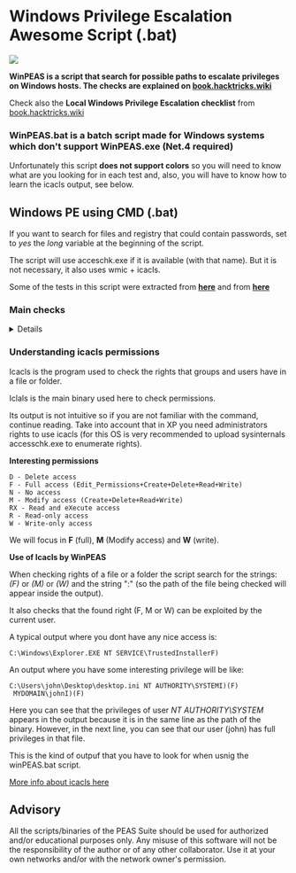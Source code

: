 # Windows Privilege Escalation Awesome Script (.bat)

![](https/github.com/peass-ng/PEASS-ng/raw/master/winPEAS/winPEASexe/images/winpeas.png)

**WinPEAS is a script that search for possible paths to escalate privileges on Windows hosts. The checks are explained on [book.hacktricks.wiki](https/book.hacktricks.wiki/en/windows-hardening/windows-local-privilege-escalation/index.html)**

Check also the **Local Windows Privilege Escalation checklist** from [book.hacktricks.wiki](https/book.hacktricks.wiki/en/windows-hardening/checklist-windows-privilege-escalation.html)

### WinPEAS.bat is a batch script made for Windows systems which don't support WinPEAS.exe (Net.4 required)

Unfortunately this script **does not support colors** so you will need to know what are you looking for in each test and, also, you will have to know how to learn the icacls output, see below.

## Windows PE using CMD (.bat)

If you want to search for files and registry that could contain passwords, set to *yes* the *long* variable at the beginning of the script.

The script will use acceschk.exe if it is available (with that name). But it is not necessary, it also uses wmic + icacls.

Some of the tests in this script were extracted from **[here](https/github.com/enjoiz/Privesc/blob/master/privesc.bat)** and from **[here](https/github.com/codingo/OSCP-2/blob/master/Windows/WinPrivCheck.bat)**


### Main checks

<details>
 <summary>Details</summary>

- [x] Systeminfo --SO version and patches-- (windows suggester)
- [x] Common known exploits (2K, XP, 2K3, 2K8, Vista, 7)
- [x] Audit Settings
- [x] WEF Settings
- [x] LAPS installed?
- [x] LSA protection?
- [x] Credential Guard?
- [x] WDigest?
- [x] Number of cached cred
- [x] UAC Settings
- [x] AV?
- [x] PS Settings
- [x] Mounted disks
- [x] SCCM installed?
- [x] Remote Desktop Credentials Manager?
- [x] WSUS Settings
- [x] Processes list
- [x] Interesting file permissions of binaries being executed
- [x] Interesting file permissions of binaries run at startup
- [x] AlwaysInstallElevated?
- [x] Network info (see below)
- [x] Users info (see below)
- [x] Current user privileges
- [x] Service binary permissions
- [x] Check if permissions to modify any service registy
- [x] Unquoted Service paths
- [x] DLL Hijacking in PATH
- [x] Windows Vault
- [x] DPAPI Master Keys
- [x] AppCmd.exe?
- [x] Check for unattended files
- [x] Check for SAM & SYSTEM backups
- [x] Check for cached GPP Passwords
- [x] Check for McAffe SiteList.xml files
- [x] Check for Cloud credentials
- [x] Search for known registry to have passwords and keys inside (Winlogon...)
- [x] Search for known files to have passwords inside (can take some minutes)
- [x] If *long*, search files with passwords inside
- [x] If *long*, search registry with passwords inside

### More enumeration

- [x] Date & Time
- [x] Env
- [x] Installed Software
- [x] Running Processes
- [x] Current Shares
- [x] Network Interfaces
- [x] Used Ports
- [x] Firewall
- [x] ARP
- [x] Routes
- [x] Hosts
- [x] Cached DNS
- [x] Info about current user (PRIVILEGES)
- [x] List groups (info about administrators)
- [x] Current logon users

</details>

### Understanding icacls permissions

Icacls is the program used to check the rights that groups and users have in a file or folder.

Iclals is the main binary used here to check permissions.

Its output is not intuitive so if you are not familiar with the command, continue reading. Take into account that in XP you need administrators rights to use icacls (for this OS is very recommended to upload sysinternals accesschk.exe to enumerate rights).

**Interesting permissions**

```
D - Delete access
F - Full access (Edit_Permissions+Create+Delete+Read+Write)
N - No access
M - Modify access (Create+Delete+Read+Write)
RX - Read and eXecute access
R - Read-only access
W - Write-only access
```

We will focus in **F** (full), **M** (Modify access) and **W** (write).

**Use of Icacls by WinPEAS**

When checking rights of a file or a folder the script search for the strings: *(F)* or *(M)* or *(W)* and the string ":\" (so the path of the file being checked will appear inside the output).

It also checks that the found right (F, M or W) can be exploited by the current user.

A typical output where you dont have any nice access is:
```
C:\Windows\Explorer.EXE NT SERVICE\TrustedInstallerF)
```

An output where you have some interesting privilege will be like:
```
C:\Users\john\Desktop\desktop.ini NT AUTHORITY\SYSTEMI)(F)
 MYDOMAIN\johnI)(F)
```

Here you can see that the privileges of user *NT AUTHORITY\SYSTEM* appears in the output because it is in the same line as the path of the binary. However, in the next line, you can see that our user (john) has full privileges in that file.

This is the kind of outpuf that you have to look for when usnig the winPEAS.bat script.

[More info about icacls here](https/ss64.com/nt/icacls.html)

## Advisory

All the scripts/binaries of the PEAS Suite should be used for authorized and/or educational purposes only. Any misuse of this software will not be the responsibility of the author or of any other collaborator. Use it at your own networks and/or with the network owner's permission.
